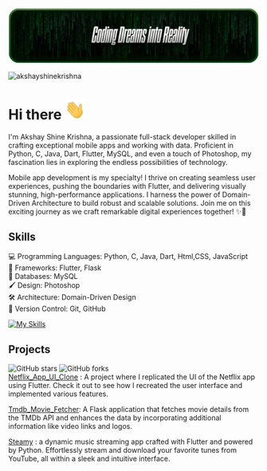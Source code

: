 [![Header Art](https://github.com/AkshayShineKrishna/AkshayShineKrishna/blob/main/header%20art.png?raw=true)](https://github.com/AkshayShineKrishna/AkshayShineKrishna)
<p align="left"> <img src="https://komarev.com/ghpvc/?username=akshayshinekrishna&label=Profile%20views&color=0e75b6&style=flat" alt="akshayshinekrishna" /> </p>

# Hi there  <img src="https://github.com/AkshayShineKrishna/AkshayShineKrishna/blob/main/wave.gif" width="40px" height="40px" />
I'm Akshay Shine Krishna, a passionate full-stack developer skilled in crafting exceptional mobile apps and working with data. Proficient in Python, C, Java, Dart, Flutter, MySQL, and even a touch of Photoshop, my fascination lies in exploring the endless possibilities of technology.

Mobile app development is my specialty! I thrive on creating seamless user experiences, pushing the boundaries with Flutter, and delivering visually stunning, high-performance applications. I harness the power of Domain-Driven Architecture to build robust and scalable solutions. Join me on this exciting journey as we craft remarkable digital experiences together! ✨🚀

## Skills
💻 Programming Languages: Python, C, Java, Dart, Html,CSS, JavaScript  
📱 Frameworks: Flutter, Flask  
🔮 Databases: MySQL   
🖌️ Design: Photoshop  
🛠️ Architecture: Domain-Driven Design  
🚀 Version Control: Git, GitHub

[![My Skills](https://skillicons.dev/icons?i=c,python,java,dart,flutter,flask,mysql,photoshop,git,github,html,css,javascript)](https://skillicons.dev)

## Projects
  
![GitHub stars](https://img.shields.io/github/stars/AkshayShineKrishna/Netflix_App_UI_Clone.svg?style=social&label=Star) ![GitHub forks](https://img.shields.io/github/forks/AkshayShineKrishna/Netflix_App_UI_Clone.svg?style=social&label=Forks)  
[Netflix_App_UI_Clone](https://github.com/AkshayShineKrishna/Netflix_App_UI_Clone) : 
A project where I replicated the UI of the Netflix app using Flutter. Check it out to see how I recreated the user interface and implemented various features.  

[Tmdb_Movie_Fetcher](https://github.com/AkshayShineKrishna/Tmdb_Movie_Fetcher): A Flask application that fetches movie details from the TMDb API and enhances the data by incorporating additional information like video links and logos.  

[Steamy](https://github.com/AkshayShineKrishna/Steamy-YT-Music-Player) : a dynamic music streaming app crafted with Flutter and powered by Python. Effortlessly stream and download your favorite tunes from YouTube, all within a sleek and intuitive interface.
